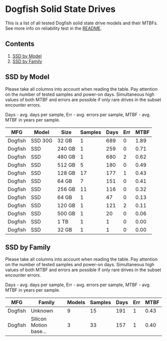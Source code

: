 Dogfish Solid State Drives
==========================

This is a list of all tested Dogfish solid state drive models and their MTBFs. See
more info on reliability test in the [README](https://github.com/bsdhw/SMART).

Contents
--------

1. [ SSD by Model  ](#ssd-by-model)
2. [ SSD by Family ](#ssd-by-family)

SSD by Model
------------

Please take all columns into account when reading the table. Pay attention on the
number of tested samples and power-on days. Simultaneous high values of both MTBF
and errors are possible if only rare drives in the subset encounter errors.

Days - avg. days per sample,
Err  - avg. errors per sample,
MTBF - avg. MTBF in years per sample.

| MFG       | Model              | Size   | Samples | Days  | Err   | MTBF |
|-----------|--------------------|--------|---------|-------|-------|------|
| Dogfish   | SSD 30G            | 32 GB  | 1       | 689   | 0     | 1.89   |
| Dogfish   | SSD                | 240 GB | 1       | 259   | 0     | 0.71   |
| Dogfish   | SSD                | 480 GB | 1       | 680   | 2     | 0.62   |
| Dogfish   | SSD                | 512 GB | 5       | 180   | 0     | 0.49   |
| Dogfish   | SSD                | 128 GB | 17      | 177   | 1     | 0.43   |
| Dogfish   | SSD                | 64 GB  | 7       | 151   | 0     | 0.41   |
| Dogfish   | SSD                | 256 GB | 11      | 116   | 0     | 0.32   |
| Dogfish   | SSD                | 64 GB  | 1       | 47    | 0     | 0.13   |
| Dogfish   | SSD                | 120 GB | 1       | 121   | 2     | 0.11   |
| Dogfish   | SSD                | 500 GB | 1       | 20    | 0     | 0.06   |
| Dogfish   | SSD                | 1 TB   | 1       | 1     | 0     | 0.00   |
| Dogfish   | SSD                | 32 GB  | 1       | 1     | 0     | 0.00   |

SSD by Family
-------------

Please take all columns into account when reading the table. Pay attention on the
number of tested samples and power-on days. Simultaneous high values of both MTBF
and errors are possible if only rare drives in the subset encounter errors.

Days - avg. days per sample,
Err  - avg. errors per sample,
MTBF - avg. MTBF in years per sample.

| MFG       | Family                 | Models | Samples | Days  | Err   | MTBF |
|-----------|------------------------|--------|---------|-------|-------|------|
| Dogfish   | Unknown                | 9      | 15      | 191   | 1     | 0.43   |
| Dogfish   | Silicon Motion base... | 3      | 33      | 157   | 1     | 0.40   |
